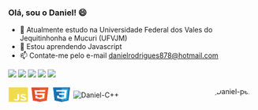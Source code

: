### Olá, sou o Daniel! 😄 

- 🔭 Atualmente estudo na Universidade Federal dos Vales do Jequitinhonha e Mucuri (UFVJM)
- 🌱 Estou aprendendo Javascript
- 📫 Contate-me pelo e-mail danielrodrigues878@hotmail.com



<div> 
  <a href="https://www.youtube.com/channel/UCpI3tkUMCUiVe3jmZzcG_JQ" target="_blank"><img src="https://img.shields.io/badge/YouTube-FF0000?style=for-the-badge&logo=youtube&logoColor=white" target="_blank"></a>
  <a href="https://www.instagram.com/daniel_rodrigues9" target="_blank"><img src="https://img.shields.io/badge/-Instagram-%23E4405F?style=for-the-badge&logo=instagram&logoColor=white" target="_blank"></a>
 <a href="#" target="_blank"><img src="https://img.shields.io/badge/Discord-7289DA?style=for-the-badge&logo=discord&logoColor=white" target="_blank"></a> 
  <a href = "mailto:danielrodrigues878@hotmail.com"><img src="https://img.shields.io/badge/-Gmail-%23333?style=for-the-badge&logo=gmail&logoColor=white" target="_blank"></a>
  <a href="https://www.linkedin.com/in/daniel-rodrigues-pereira-29b1b7243/" target="_blank"><img src="https://img.shields.io/badge/-LinkedIn-%230077B5?style=for-the-badge&logo=linkedin&logoColor=white" target="_blank"></a> 
  
</div>



<div style="display: inline_block"><br>
  <img align="center" alt="Daniel-Js" height="30" width="40" src="https://raw.githubusercontent.com/devicons/devicon/master/icons/javascript/javascript-plain.svg">
  <img align="center" alt="Daniel-HTML" height="30" width="40" src="https://raw.githubusercontent.com/devicons/devicon/master/icons/html5/html5-original.svg">
  <img align="center" alt="Daniel-CSS" height="30" width="40" src="https://raw.githubusercontent.com/devicons/devicon/master/icons/css3/css3-original.svg">
  
  <img align="center" alt="Daniel-C++" height="30" width="40" src="https://cdn.jsdelivr.net/gh/devicons/devicon/icons//-.svg">
          
         
  
  <img align="right" alt="Daniel-perfil" height="150" style="border-radius:50px;" src="https://media.licdn.com/dms/image/C4E03AQGC7x5hcvAMkg/profile-displayphoto-shrink_800_800/0/1655906210977?e=1684368000&v=beta&t=-Y0SgiU9TE5lStJmkIN-1wVv5GhKaOZm8J9iGuLVMK8">
</div>
